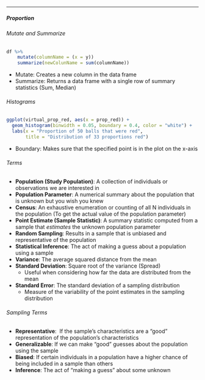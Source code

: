 ***
##### Proportion

###### Mutate and Summarize
```R
df %>%
	mutate(columnName = (x = y))
	summarize(newColunName = sum(columnName))
```
* Mutate: Creates a new column in the data frame
* Summarize: Returns a data frame with a single row of summary statistics (Sum, Median)
###### Histograms
```R
ggplot(virtual_prop_red, aes(x = prop_red)) +
  geom_histogram(binwidth = 0.05, boundary = 0.4, color = "white") +
  labs(x = "Proportion of 50 balls that were red", 
       title = "Distribution of 33 proportions red") 
```
* Boundary: Makes sure that the specified point is in the plot on the x-axis

###### Terms
* **Population (Study Population)**: A collection of individuals or observations we are interested in
* **Population Parameter**: A numerical summary about the population that is unknown but you wish you knew
* **Census**: An exhaustive enumeration or counting of all N individuals in the population (To get the actual value of the population parameter)
* **Point Estimate (Sample Statistic)**: A summary statistic computed from a sample that _estimates_ the unknown population parameter
* **Random Sampling**: Results in a sample that is unbiased and representative of the population
* **Statistical Inference**: The act of making a guess about a population using a sample
* **Variance**: The average squared distance from the mean
* **Standard Deviation**: Square root of the variance (Spread)
	*  Useful when considering how far the data are distributed from the mean
* **Standard Error**: The standard deviation of a sampling distribution
	* Measure of the variability of the point estimates in the sampling distribution

###### Sampling Terms
* **Representative**:  If the sample’s characteristics are a “good” representation of the population’s characteristics
* **Generalizable**: If we can make “good” guesses about the population using the sample
* **Biased**: If certain individuals in a population have a higher chance of being included in a sample than others
* **Inference**: The act of “making a guess” about some unknown